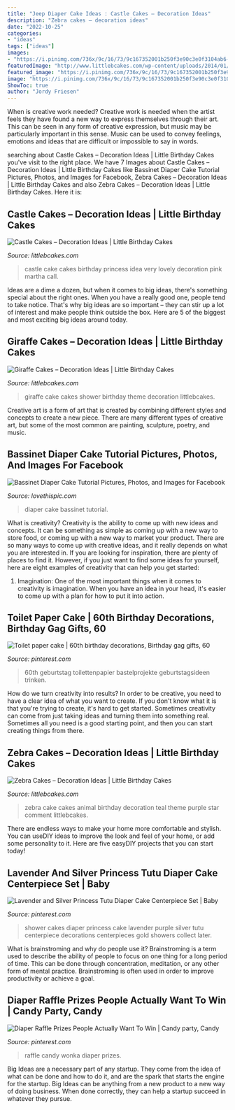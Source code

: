 ```yaml
---
title: "Jeep Diaper Cake Ideas : Castle Cakes – Decoration Ideas"
description: "Zebra cakes – decoration ideas"
date: "2022-10-25"
categories:
- "ideas"
tags: ["ideas"]
images:
- "https://i.pinimg.com/736x/9c/16/73/9c167352001b250f3e90c3e0f3104ab6--girl-diaper-cakes-baby-shower-diaper-cakes.jpg"
featuredImage: "http://www.littlebcakes.com/wp-content/uploads/2014/01/Giraffe-Cake-Pictures.jpg"
featured_image: "https://i.pinimg.com/736x/9c/16/73/9c167352001b250f3e90c3e0f3104ab6--girl-diaper-cakes-baby-shower-diaper-cakes.jpg"
image: "https://i.pinimg.com/736x/9c/16/73/9c167352001b250f3e90c3e0f3104ab6--girl-diaper-cakes-baby-shower-diaper-cakes.jpg"
ShowToc: true
author: "Jordy Friesen"
---
```



When is creative work needed?
Creative work is needed when the artist feels they have found a new way to express themselves through their art. This can be seen in any form of creative expression, but music may be particularly important in this sense. Music can be used to convey feelings, emotions and ideas that are difficult or impossible to say in words.

	

		
searching about Castle Cakes – Decoration Ideas | Little Birthday Cakes you've visit to the right place. We have 7 Images about Castle Cakes – Decoration Ideas | Little Birthday Cakes like Bassinet Diaper Cake Tutorial Pictures, Photos, and Images for Facebook, Zebra Cakes – Decoration Ideas | Little Birthday Cakes and also Zebra Cakes – Decoration Ideas | Little Birthday Cakes. Here it is:
		
    
## Castle Cakes – Decoration Ideas | Little Birthday Cakes

<img loading=lazy src="http://www.littlebcakes.com/wp-content/uploads/2013/08/Castle-Birthday-Cake1.jpg" onerror="this.onerror=null;this.src='https://tse3.mm.bing.net/th?id=OIP.fmACoxQcK5XEx2a0ggvWZgHaJ4&amp;pid=15.1';" alt="Castle Cakes – Decoration Ideas | Little Birthday Cakes">

_Source: littlebcakes.com_

>castle cake cakes birthday princess idea very lovely decoration pink martha call. 

	

Ideas are a dime a dozen, but when it comes to big ideas, there's something special about the right ones. When you have a really good one, people tend to take notice. That's why big ideas are so important – they can stir up a lot of interest and make people think outside the box. Here are 5 of the biggest and most exciting big ideas around today.

    
## Giraffe Cakes – Decoration Ideas | Little Birthday Cakes

<img loading=lazy src="http://www.littlebcakes.com/wp-content/uploads/2014/01/Giraffe-Cake-Pictures.jpg" onerror="this.onerror=null;this.src='https://tse2.mm.bing.net/th?id=OIP.qTUJM5-YD-vRUw2bn1Bs0QHaLG&amp;pid=15.1';" alt="Giraffe Cakes – Decoration Ideas | Little Birthday Cakes">

_Source: littlebcakes.com_

>giraffe cake cakes shower birthday theme decoration littlebcakes. 

	

Creative art is a form of art that is created by combining different styles and concepts to create a new piece. There are many different types of creative art, but some of the most common are painting, sculpture, poetry, and music.

    
## Bassinet Diaper Cake Tutorial Pictures, Photos, And Images For Facebook

<img loading=lazy src="http://www.lovethispic.com/uploaded_images/236995-Bassinet-Diaper-Cake-Tutorial.jpg" onerror="this.onerror=null;this.src='https://tse3.mm.bing.net/th?id=OIP.IVcMl7zOfLEkmS6hCJlE7AHaH0&amp;pid=15.1';" alt="Bassinet Diaper Cake Tutorial Pictures, Photos, and Images for Facebook">

_Source: lovethispic.com_

>diaper cake bassinet tutorial. 

	

What is creativity?
Creativity is the ability to come up with new ideas and concepts. It can be something as simple as coming up with a new way to store food, or coming up with a new way to market your product. There are so many ways to come up with creative ideas, and it really depends on what you are interested in. If you are looking for inspiration, there are plenty of places to find it. However, if you just want to find some ideas for yourself, here are eight examples of creativity that can help you get started: 
1) Imagination: One of the most important things when it comes to creativity is imagination. When you have an idea in your head, it's easier to come up with a plan for how to put it into action.

    
## Toilet Paper Cake | 60th Birthday Decorations, Birthday Gag Gifts, 60

<img loading=lazy src="https://i.pinimg.com/736x/0f/35/b9/0f35b947e3d757ca974b102786d24bce.jpg" onerror="this.onerror=null;this.src='https://tse2.mm.bing.net/th?id=OIP.8fUKiZchYn4xoPwHo1TaOAHaJ3&amp;pid=15.1';" alt="Toilet paper cake | 60th birthday decorations, Birthday gag gifts, 60">

_Source: pinterest.com_

>60th geburtstag toilettenpapier bastelprojekte geburtstagsideen trinken. 

	

How do we turn creativity into results?
In order to be creative, you need to have a clear idea of what you want to create. If you don't know what it is that you're trying to create, it's hard to get started. Sometimes creativity can come from just taking ideas and turning them into something real. Sometimes all you need is a good starting point, and then you can start creating things from there.

    
## Zebra Cakes – Decoration Ideas | Little Birthday Cakes

<img loading=lazy src="http://www.littlebcakes.com/wp-content/uploads/2014/01/Zebra-Cake-Pictures.jpg" onerror="this.onerror=null;this.src='https://tse2.mm.bing.net/th?id=OIP.Amx5WXNzzEtwMSk6dkhg8AHaJ4&amp;pid=15.1';" alt="Zebra Cakes – Decoration Ideas | Little Birthday Cakes">

_Source: littlebcakes.com_

>zebra cake cakes animal birthday decoration teal theme purple star comment littlebcakes. 

	

There are endless ways to make your home more comfortable and stylish. You can useDIY ideas to improve the look and feel of your home, or add some personality to it. Here are five easyDIY projects that you can start today!

    
## Lavender And Silver Princess Tutu Diaper Cake Centerpiece Set | Baby

<img loading=lazy src="https://i.pinimg.com/736x/9c/16/73/9c167352001b250f3e90c3e0f3104ab6--girl-diaper-cakes-baby-shower-diaper-cakes.jpg" onerror="this.onerror=null;this.src='https://tse2.mm.bing.net/th?id=OIP.1w5En7Lb1vsTmrNGW4lddgHaHa&amp;pid=15.1';" alt="Lavender and Silver Princess Tutu Diaper Cake Centerpiece Set | Baby">

_Source: pinterest.com_

>shower cakes diaper princess cake lavender purple silver tutu centerpiece decorations centerpieces gold showers collect later. 

	

What is brainstroming and why do people use it?
Brainstroming is a term used to describe the ability of people to focus on one thing for a long period of time. This can be done through concentration, meditation, or any other form of mental practice. Brainstroming is often used in order to improve productivity or achieve a goal.

    
## Diaper Raffle Prizes People Actually Want To Win | Candy Party, Candy

<img loading=lazy src="https://i.pinimg.com/736x/34/f2/64/34f264392f7566fa136bd7b2d999cdde.jpg" onerror="this.onerror=null;this.src='https://tse2.mm.bing.net/th?id=OIP.3-B1GuL__ClvBwO3WEZZAgHaOO&amp;pid=15.1';" alt="Diaper Raffle Prizes People Actually Want To Win | Candy party, Candy">

_Source: pinterest.com_

>raffle candy wonka diaper prizes. 

	

Big Ideas are a necessary part of any startup. They come from the idea of what can be done and how to do it, and are the spark that starts the engine for the startup. Big Ideas can be anything from a new product to a new way of doing business. When done correctly, they can help a startup succeed in whatever they pursue.

